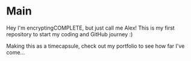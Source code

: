 # Main
Hey I'm encryptingCOMPLETE, but just call me Alex!
This is my first repository to start my coding and GitHub journey :)

Making this as a timecapsule, check out my portfolio to see how far I've come...
